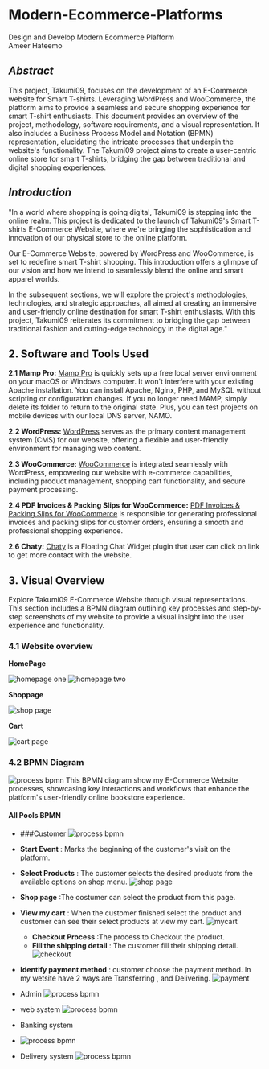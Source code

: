 # Modern-Ecommerce-Platforms
Design and Develop Modern Ecommerce Plafform </br>
Ameer Hateemo

## *Abstract*
This project, Takumi09, focuses on the development of an E-Commerce website for Smart T-shirts. Leveraging WordPress and WooCommerce, the platform aims to provide a seamless and secure shopping experience for smart T-shirt enthusiasts. This document provides an overview of the project, methodology, software requirements, and a visual representation. It also includes a Business Process Model and Notation (BPMN) representation, elucidating the intricate processes that underpin the website's functionality. The Takumi09 project aims to create a user-centric online store for smart T-shirts, bridging the gap between traditional and digital shopping experiences.

## *Introduction*
"In a world where shopping is going digital, Takumi09 is stepping into the online realm. This project is dedicated to the launch of Takumi09's Smart T-shirts E-Commerce Website, where we're bringing the sophistication and innovation of our physical store to the online platform.

Our E-Commerce Website, powered by WordPress and WooCommerce, is set to redefine smart T-shirt shopping. This introduction offers a glimpse of our vision and how we intend to seamlessly blend the online and smart apparel worlds.

In the subsequent sections, we will explore the project's methodologies, technologies, and strategic approaches, all aimed at creating an immersive and user-friendly online destination for smart T-shirt enthusiasts. With this project, Takumi09 reiterates its commitment to bridging the gap between traditional fashion and cutting-edge technology in the digital age."

## 2. Software and Tools Used
**2.1 Mamp Pro:** [Mamp Pro](https://www.mamp.info/en/mamp-pro/mac/) is quickly sets up a free local server environment on your macOS or Windows computer. It won't interfere with your existing Apache installation. You can install Apache, Nginx, PHP, and MySQL without scripting or configuration changes. If you no longer need MAMP, simply delete its folder to return to the original state. Plus, you can test projects on mobile devices with our local DNS server, NAMO.

**2.2 WordPress:** [WordPress](https://th.wordpress.org/) serves as the primary content management system (CMS) for our website, offering a flexible and user-friendly environment for managing web content.

**2.3 WooCommerce:** [WooCommerce](https://woocommerce.com/) is integrated seamlessly with WordPress, empowering our website with e-commerce capabilities, including product management, shopping cart functionality, and secure payment processing.

**2.4 PDF Invoices & Packing Slips for WooCommerce:** [PDF Invoices & Packing Slips for WooCommerce](https://wordpress.org/plugins/woocommerce-pdf-invoices-packing-slips/) is responsible for generating professional invoices and packing slips for customer orders, ensuring a smooth and professional shopping experience.

**2.6 Chaty:** [Chaty](https://wordpress.org/plugins/chaty/") is a Floating Chat Widget plugin that user can click on link to get more contact with the website.

## 3. Visual Overview
Explore Takumi09 E-Commerce Website through visual representations. This section includes a BPMN diagram outlining key processes and step-by-step screenshots of my website to provide a visual insight into the user experience and functionality.

### 4.1 Website overview
**HomePage**

![homepage one](img/homepage.png)
![homepage two](img/homepage2.png)

**Shoppage**

![shop page](img/Shoppage.png)

**Cart**

![cart page](img/mycart.png)

### 4.2 BPMN Diagram
![process bpmn](img/alldiagram.png)
This BPMN diagram show my E-Commerce Website processes, showcasing key interactions and workflows that enhance the platform's user-friendly online bookstore experience.

#### All Pools BPMN
- ###Customer
![process bpmn](img/customer.png)

- **Start Event** : Marks the beginning of the customer's visit on the platform.
- **Select Products** : The customer selects the desired products from the available options on shop menu.
![shop page](img/Shoppage.png)
- **Shop page** :The costumer can select the product from this page.
- **View my cart** : When the customer finished select the product and customer can see their select products at view my cart.
![mycart](img/mycart.png)
  - **Checkout Process** :The process to Checkout the product. 
  - **Fill the shipping detail** : The customer fill their shipping detail.
  ![checkout](img/checkout.png)
- **Identify payment method** : customer choose the payment method. In my wetsite have 2 ways are Transferring , and Delivering.
  ![payment](img/payment.png)


- Admin
![process bpmn](img/admin.png)

- web system
![process bpmn](img/system.png)

- Banking system
- ![process bpmn](img/banking.png)
  
- Delivery system
![process bpmn](img/Delivery.png)



